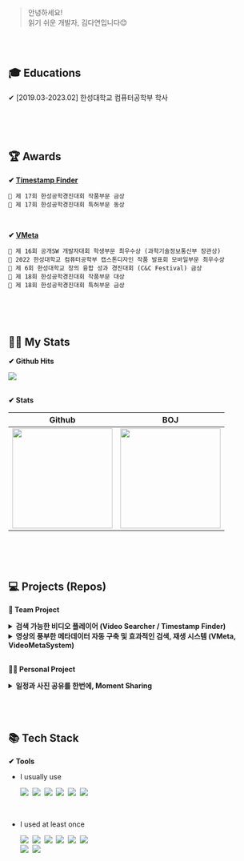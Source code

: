 
> 안녕하세요! <br>
> 읽기 쉬운 개발자, 김다연입니다😊

<br>
<br>

<h2>🎓 Educations </h2>

✔ [2019.03-2023.02] 한성대학교 컴퓨터공학부 학사

<br>
<br>
<br>

<h2>🏆 Awards </h2>

<b> ✔ <a href = "github.com/yeondelight/TimestampFinder">Timestamp Finder</a></b>

	🥈 제 17회 한성공학경진대회 작품부문 금상
	🥉 제 17회 한성공학경진대회 특허부문 동상
	
<br>

<b> ✔ <a href="github.com/yeondelight/VideoMetaSystem">VMeta</a></b>

	🥇 제 16회 공개SW 개발자대회 학생부문 최우수상 (과학기술정보통신부 장관상)
	🥇 2022 한성대학교 컴퓨터공학부 캡스톤디자인 작품 발표회 모바일부문 최우수상
	🥈 제 6회 한성대학교 창의 융합 성과 경진대회 (C&C Festival) 금상
	🥇 제 18회 한성공학경진대회 작품부문 대상
	🥇 제 18회 한성공학경진대회 특허부문 금상

<br>
<br>
<br>

<h2>👩‍💻 My Stats </h2>

<b> ✔ Github Hits </b> <br/>

<a href="https://hits.seeyoufarm.com"><img src="https://hits.seeyoufarm.com/api/count/incr/badge.svg?url=https%3A%2F%2Fgithub.com%2Fyeondelight&count_bg=%2341B883&title_bg=%23CDC2C2&icon=github.svg&icon_color=%23E7E7E7&title=hits&edge_flat=false"/></a>

<br/>
<b> ✔ Stats</b>

| Github | BOJ |
| --- | --- |
| <img src="https://github-readme-stats.vercel.app/api?username=yeondelight&hide_title=true&show_icons=true&include_all_commits=true&disable_animations=true&theme=vue" height="200px"> | <img src="http://mazassumnida.wtf/api/v2/generate_badge?boj=ydelight" height="200px"> |

<br>
<br>
<br>

<h2> 💻  Projects (Repos) </h2>


<b> 👬 Team Project </b> 

  <details>
  <summary><b>검색 가능한 비디오 플레이어 (Video Searcher / Timestamp Finder)</b></summary>
  <div markdown="1">
    <br>
    <a href="https://github.com/HSTACK-2022/VideoSearcher"><img src="https://user-images.githubusercontent.com/73868349/187857334-510a3c9f-5667-46f8-bbd3-a80be5d59d63.jpg" alt="VideoSearcher" width = "480" height="270" /></a><br>

    Video Searcher (Timestamp Finder)는 영상 내 키워드와 이미지를 바탕으로 한 검색 시스템을 구축해
    사용자에게 효율적인 영상 시청을 제공하는 Android Application입니다.

  - 개발 기간 : 2021.06 ~ 2021.09
    <br>
  - 핵심 기술
    - FFmpeg과 ETRI STT API를 이용한 영상의 스크립트 추출
    - OpenCV를 활용한 영상 내 장면 변화 감지 및 추출
    <br>
  - **⚙BACKEND** 담당
    - Java 기반의 Android application 틀 제작
    - ffmpeg과 ETRI STT API를 이용한 영상의 스크립트 추출 기능 구현
    - OpenCV를 활용한 영상 내 장면 변화 감지 및 추출 기능 구현
    <br/>
    <br/>
  </div>
  </details>

  <details>
  <summary><b>영상의 풍부한 메타데이터 자동 구축 및 효과적인 검색, 재생 시스템 (VMeta, VideoMetaSystem)</b></summary>
  <div markdown="1">
    <br>
    <a href="https://github.com/HSTACK-2022/VideoMetaSystem"><img src="https://user-images.githubusercontent.com/73868349/171586152-85d907ca-51e4-4186-998c-c3c808e651e2.jpg" alt="VMeta" width = "480" height="270"/></a><br>

    Video Meta System (이하 VMeta)는 영상의 메타데이터를 자동으로 구축해
    사용자에게 세밀하고 용이한 검색을 가능하게 하는 시스템입니다.

  - 개발 기간 : 2022.01 ~ 2021.11
    <br>
  - 핵심 기술
    - MySQL로 메타데이터 관리가 가능한 Flask 서버
    - Tensorflow의 Keras와 OpenCV, ffmpeg 등 다양한 기술을 활용해 풍부한 메타데이터를 생성
    - HTML, CSS, Javascript를 이용한 웹 홈페이지 제작
    - 직접 개발한 Deep Rank 알고리즘을 활용하여 영상 검색의 정확도 향상
    <br>
  - **🔧PM ** 및 **⚙BACKEND** 담당
    - Github을 이용하여 프로젝트 전반 관리
    - Django, Flask를 이용하여 시스템 뼈대 구현
    - OpenCV, ffmpeg 등을 활용해 풍부한 메타데이터 생성 → API화
    <br/>
    <br/>
  </div>
  </details>    

<br>

<b> 🙍‍♀️ Personal Project </b> 

  <details>
  <summary><b>일정과 사진 공유를 한번에, Moment Sharing</b></summary>
  <div markdown="1">
    <br>
    <a href="https://github.com/yeondelight/MomentSharing"><img src="https://user-images.githubusercontent.com/73868349/213384045-fb8f7f08-e2b9-4ba3-9280-49c2bfdf8c3d.png" alt="VMeta" width = "480" height="270"/></a><br>

    MomentSharing은 각 일정마다 앨범을 생성하고,
    사진 업로드 및 해당 사진에 대한 감정을 공유하는 iOS 어플리케이션입니다.

  - 개발 기간 : 2022.05
    <br>
  - 핵심 기술
    - Firebase를 이용한 로그인 및 데이터 관리
    <br/>
    <br/>
  </div>
  </details>  

<br>
<br>
<br>

<h2> 📚 Tech Stack </h2>

<b> ✔ Tools </b><br>

- I usually use
	<p>
	<img src="https://img.shields.io/badge/Java-007396?style=for-the-badge&logo=OpenJDK&logoColor=white"/></a>&nbsp
	<img src="https://img.shields.io/badge/Python-3766AB?style=for-the-badge&logo=Python&logoColor=white"/></a>&nbsp 
	<img src="https://img.shields.io/badge/Flask-000000?style=for-the-badge&logo=Flask&logoColor=white"/></a>&nbsp
	<img src="https://img.shields.io/badge/Django-092E20?style=for-the-badge&logo=Django&logoColor=white"/></a>&nbsp
	<img src="https://img.shields.io/badge/Mysql-E6B91E?style=for-the-badge&logo=MySql&logoColor=white"/></a>&nbsp
	<img src="https://img.shields.io/badge/Github-181717?style=for-the-badge&logo=Github&logoColor=white"/></a>&nbsp	
	</p>
<br/>

- I used at least once 
	<p>
	<img src="https://img.shields.io/badge/HTML-E34F26?style=for-the-badge&logo=html5&logoColor=white"/></a>&nbsp
	<img src="https://img.shields.io/badge/CSS-1572B6?style=for-the-badge&logo=css3&logoColor=white"/></a>&nbsp
	<img src="https://img.shields.io/badge/Javascript-F7DF1E?style=for-the-badge&logo=Javascript&logoColor=white"/></a>&nbsp
	<img src="https://img.shields.io/badge/Node.js-339933?style=for-the-badge&logo=Node.js&logoColor=white"/></a>&nbsp
	<img src="https://img.shields.io/badge/Swift-F05138?style=for-the-badge&logo=Swift&logoColor=white"/></a>&nbsp
	<img src="https://img.shields.io/badge/kotlin-%230095D5.svg?&style=for-the-badge&logo=kotlin&logoColor=white"/></a>&nbsp<br/>
	<img src="https://img.shields.io/badge/Firebase-FFCA28?style=for-the-badge&logo=Firebase&logoColor=white"/></a>&nbsp 
	<img src="https://img.shields.io/badge/Linux-FCC624?style=for-the-badge&logo=Linux&logoColor=white"/></a>&nbsp 
	</p>


